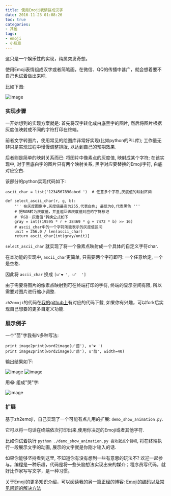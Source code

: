 ```yaml
---
title: 使用Emoji表情拼成汉字
date: 2016-11-23 01:08:26
toc: true
categories:
- 其他
tags:
- emoji
- 小玩意
---
```


这只是一个娱乐性的实现，纯属突发奇想。

使用Emoji表情组成汉字或者简笔画，在微信、QQ的传播中甚广，就会想着要不自己也试着做出来吧.

比如下图:

![image](http://static.extremevision.com.cn/membercms/zh2emoji/beer_500.png?imageMogr2/thumbnail/400x)


### 实现步骤

一开始想到的实现方案就是: 首先将汉字转化成白底黑字的图片, 然后将图片根据灰度值映射成不同的字符打印在终端。

前者文字转图片，使用常见的绘图库非常好实现(比如python的PIL库);
工作量无非只是实现过程中慢慢调整排版, 以达到自己的预期效果.

后者则是简单的映射关系而已: 将图片中像素点的灰度值, 映射成某个字符; 在该实现中, 对于黑底白字的图片只有两个映射关系, 黑字对应要替换的Emoji字符, 白底对应空白.

该部分的python实现代码如下:

    ascii_char = list('1234567890abcd ')  # 任意多个字符,灰度值的映射区间

    def select_ascii_char(r, g, b):
        ''' 在灰度图像中,灰度值最高为255,代表白色; 最低为0,代表黑色 '''
        # 把RGB转为灰度值，并且返回该灰度值对应的字符标记
        # 'RGB－灰度值'转换公式如下
        gray = int((19595 * r + 38469 * g + 7472 * b) >> 16)
        # ascii_char中的一个字符所能表示的灰度值区间
        unit = 256.0 / len(ascii_char)
        return ascii_char[int(gray/unit)]

`select_ascii_char` 就实现了将一个像素点映射成一个具体的自定义字符char.

在本功能的实现中, `ascii_char`更简单, 只需要两个字符即可: 一个任意给定, 一个是空格.

因此将 `ascii_char` 换成 `[u'❤️ ', u'  ']`

由于需要将图片的像素点映射到可在终端打印的字符, 终端的显示空间有限, 所以需要对图片进行缩小调整.

`zh2emoji`的代码在[我的github上](https://github.com/wolfhong/zh2emoji)有对应的代码下载, 如果你有兴趣，可以fork后实现自己想要的更多自定义功能.


### 展示例子

一个"茴"字我有N多种写法:

    print image2print(word2image(u'茴'), u'❤️ ')
    print image2print(word2image(u'茴'), u'茴', width=40)

输出结果如下:

![image](http://static.extremevision.com.cn/membercms/zh2emoji/emoji_500.png?imageMogr2/thumbnail/400x)
![image](http://static.extremevision.com.cn/membercms/zh2emoji/chinese_500.png?imageMogr2/thumbnail/400x)

用😂 组成"哭"字:

![image](http://static.extremevision.com.cn/membercms/zh2emoji/ku_500.png?imageMogr2/thumbnail/400x)

### 扩展

基于zh2emoji，自己实现了一个可能有点儿用的扩展: `demo_show_animation.py`.

它可以将一句话在终端依次打印出来,使用你决定的Emoji或者其他字符.

比如你试着执行 `python ./demo_show_animation.py 喜欢就点个赞呗`, 将在终端执行一段展示文字的动画, 展示的文字就是你刚才输入的话.

如果你能够坚持看到这里, 不知道你有没有想到一些有意思的玩法不? 欢迎一起参与。编程是一种乐趣，代码是将一些头脑想法实现出来的媒介；程序员写代码，就好比作家写写文字，是一种习惯。

关于Emoji的更多知识介绍，可以阅读我的另一篇正经的博客: [Emoji的编码以及常见问题的解决方法][emoji-encoding]

[emoji-encoding]: /posts/emoji-encoding/
